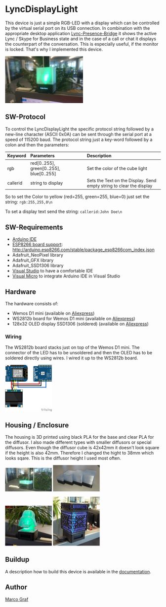 # LyncDisplayLight
This device is just a simple RGB-LED with a display which can be controlled by the virtual serial port on its USB connection.
In combination with the appropriate desktop application [Lync-Presence-Bridge](https://github.com/grafmar/Lync-presence-bridge)
it shows the active Lync / Skype for Business state and in the case of a call or chat it displays the counterpart of the
conversation. This is especially useful, if the monitor is locked. That's why I implemented this device.

<img src="Documentation/LyncDisplayLight_ActionWithCallerID_NormalDiffusor.jpg" alt="LyncDisplayLight in action" width="50%"/>

## SW-Protocol
To control the LyncDisplayLight the specific protocol string followed by a new-line character (ASCII 0x0A)
can be sent through the serial port at a speed of 115200 baud. The protocol string just a key-word
followed by a colon and then the parameters:

| Keyword | Parameters | Description |
| :--- | :--- | :--- |
| rgb     | red[0..255], green[0..255], blue[0..255] | Set the color of the cube light |
| callerid | string to display | Sets the Text on the Display. Send empty string to clear the display |

So to set the Color to yellow (red=255, green=255, blue=0) just set the string: `rgb:255,255,0\n`

To set a display text send the string: `callerid:John Doe\n`

## SW-Requirements
* [Arduino IDE](https://www.arduino.cc/en/main/software)
* [ESP8266 board support](https://github.com/arduino/Arduino/wiki/Unofficial-list-of-3rd-party-boards-support-urls): http://arduino.esp8266.com/stable/package_esp8266com_index.json
* Adafruit_NeoPixel library
* Adafruit_GFX library
* Adafruit_SSD1306 library
* [Visual Studio](https://visualstudio.microsoft.com/) to have a comfortable IDE
* [Visual Micro](https://www.visualmicro.com/) to integrate Arduino IDE in Visual Studio

## Hardware
The hardware consists of:
* Wemos D1 mini (available on [Aliexpress](https://www.aliexpress.com/item/D1-mini-Mini-NodeMcu-4M-bytes-Lua-WIFI-Internet-of-Things-development-board-based-ESP8266-by/32644199530.html))
* WS2812b board for Wemos D1 mini (available on [Aliexpress](https://www.aliexpress.com/item/WS2812B-RGB-expansion-board-for-D1-mini-BMP180/32806935855.html))
* 128x32 OLED display SSD1306 (soldered) (available on [Aliexpress](https://www.aliexpress.com/item/0-91-Inch-128x32-IIC-I2C-White-Blue-OLED-LCD-Display-DIY-Module-SSD1306-Driver-IC/32879702750.html))

### Wiring
The WS2812b board stacks just on top of the Wemos D1 mini. The connector of the LED has to be
unsoldered and then the OLED has to be soldered directly using wires. I wired it up to the
WS2812b board.

<img src="Documentation/Buildup_images/LyncDisplayLight_Wiring.png" alt="Wiring of the Lync Display Light" width="30%"/> 

## Housing / Enclosure
The housing is 3D printed using black PLA for the base and clear PLA for the diffusor. I also
made different types with smaller diffusors or special diffusors. Even though the diffusor cube
is 42x42mm it doesn't look square if the height is also 42mm. Therefore I changed the hight to
38mm which looks sqare. This is the diffusor height I used most often.

<img src="Documentation/LyncDisplayLight_ActionWithoutCallerID_SmallDiffusor.jpg" alt="LyncDisplayLight with small diffusor" width="30%"/> <img src="Documentation/LyncDisplayLight_CollectionOfDiffusors.jpg" alt="Different diffusors" width="30%"/>
  
<img src="Documentation/LyncDisplayLight_DarthVader.jpg" alt="LyncDisplayLight with Darth Vader diffusor" width="30%"/> <img src="Documentation/LyncDisplayLight_CoreBlade.jpg" alt="LyncDisplayLight with Bass Guitar Amplifier diffusor" width="30%"/>

## Buildup
A description how to build this device is available in the [documentation](Documentation/buildup.md).

## Author
[Marco Graf](https://github.com/grafmar)
